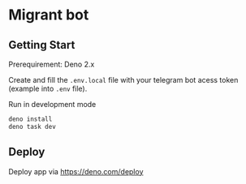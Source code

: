 # Migrant bot

## Getting Start

Prerequirement: Deno 2.x

Create and fill the `.env.local` file with your telegram bot acess token (example into `.env` file).

Run in development mode

```sh
deno install
deno task dev
```

## Deploy

Deploy app via https://deno.com/deploy
